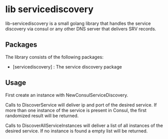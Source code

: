 # lib servicediscovery

lib-servicediscovery is a small golang library that handles the service discovery via consul or any other DNS server that delivers SRV records.

## Packages 
 The library consists of the following packages:

- [servicediscovery] : The service discovery package

## Usage
First create an instance with NewConsulServiceDiscovery.

Calls to DiscoverService will deliver ip and port of the desired service.
If more than one instance of the service is present in Consul, the first randomized result will be returned.

Calls to DiscoverAllServiceInstances will deliver a list of all instances of the desired service. If no instance is found
a empty list will be returned.

 
